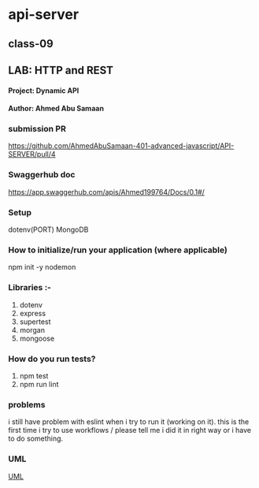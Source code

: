 # api-server
## class-09

## LAB: HTTP and REST
#### Project: Dynamic API
#### Author: Ahmed Abu Samaan

### submission PR
https://github.com/AhmedAbuSamaan-401-advanced-javascript/API-SERVER/pull/4

### Swaggerhub doc
https://app.swaggerhub.com/apis/Ahmed199764/Docs/0.1#/

### Setup
dotenv(PORT)
MongoDB

### How to initialize/run your application (where applicable)
npm init -y
nodemon


### Libraries :-
1. dotenv
2. express
3. supertest
4. morgan
5. mongoose

### How do you run tests?
1. npm test
2. npm run lint

### problems 
i still have problem with eslint when i try to run it (working on it).
this is the first time i try to use workflows / please tell me i did it in right way or i have to do something.

### UML
[UML](UML4.png)

